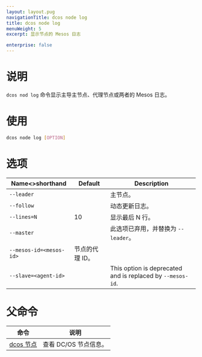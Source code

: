 ```yaml
---
layout: layout.pug
navigationTitle: dcos node log
title: dcos node log
menuWeight: 5
excerpt: 显示节点的 Mesos 日志

enterprise: false
---
```



# 说明
`dcos nod log` 命令显示主导主节点、代理节点或两者的 Mesos 日志。

# 使用

```bash
dcos node log [OPTION]
```

# 选项

| Name<>shorthand | Default | Description |
|---------|-------------|-------------|
| `--leader` | | 主节点。|
| `--follow` | | 动态更新日志。|
| `--lines=N` | 10 | 显示最后 N 行。|
| `--master` | | 此选项已弃用，并替换为 `--leader`。|
| `--mesos-id=<mesos-id>` | 节点的代理 ID。|
| `--slave=<agent-id>`   |             | This option is deprecated and is replaced by `--mesos-id`. |

# 父命令

| 命令 | 说明 |
|---------|-------------|
| [dcos 节点](/zh/1.11/cli/command-reference/dcos-node/) | 查看 DC/OS 节点信息。|


